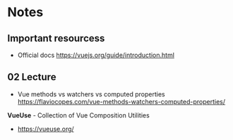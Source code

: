 # Notes

## Important resourcess

- Official docs https://vuejs.org/guide/introduction.html


## 02 Lecture

- Vue methods vs watchers vs computed properties https://flaviocopes.com/vue-methods-watchers-computed-properties/


**VueUse** - Collection of Vue Composition Utilities
- https://vueuse.org/